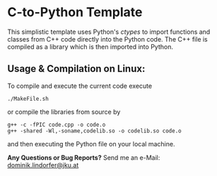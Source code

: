# C-to-Python Template

This simplistic template uses Python's *ctypes* to import functions and classes from C++ code directly into the Python code.
The C++ file is compiled as a library which is then imported into Python.

## Usage & Compilation on Linux:

To compile and execute the current code execute
```
./MakeFile.sh
```
or compile the libraries from source by 
```
g++ -c -fPIC code.cpp -o code.o
g++ -shared -Wl,-soname,codelib.so -o codelib.so code.o
```
and then executing the Python file on your local machine.


**Any Questions or Bug Reports?** Send me an e-Mail: dominik.lindorfer@jku.at
